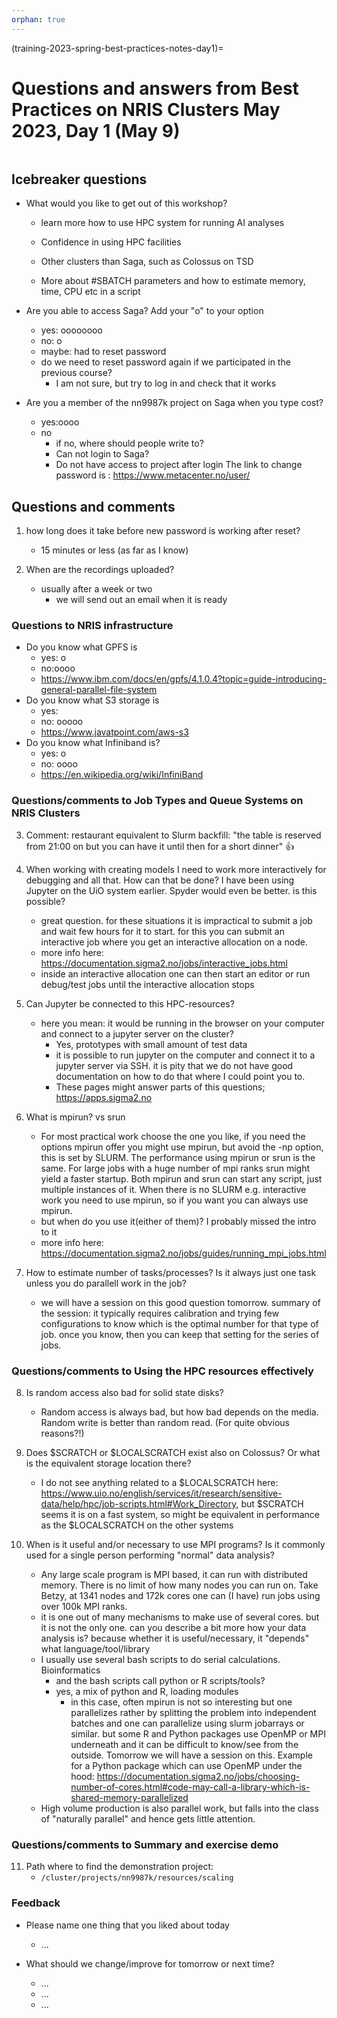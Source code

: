 ```yaml
---
orphan: true
---
```

(training-2023-spring-best-practices-notes-day1)=

# Questions and answers from Best Practices on NRIS Clusters May 2023, Day 1 (May 9)

```{contents} Table of Contents
```

## Icebreaker questions

- What would you like to get out of this workshop?
  - learn more how to use HPC system for running AI analyses

  - Confidence in using HPC facilities
  - Other clusters than Saga, such as Colossus on TSD
  - More about #SBATCH parameters and how to estimate memory, time, CPU etc in a script

- Are you able to access Saga? Add your "o" to your option
    - yes: oooooooo
    - no: o
    - maybe: had to reset password
    - do we need to reset password again if we participated in the previous course?
        - I am not sure, but try to log in and check that it works

- Are you a member of the nn9987k project on Saga when you type cost?
    - yes:oooo
    - no
        - if no, where should people write to?
        - Can not login to Saga?
        - Do not have access to project after login
     The link to change password is : https://www.metacenter.no/user/   

## Questions and comments

1. how long does it take before new password is working after reset?
   - 15 minutes or less (as far as I know)

2. When are the recordings uploaded?
    - usually after a week or two
      - we will send out an email when it is ready


### Questions to NRIS infrastructure
- Do you know what GPFS is
    - yes: o
    - no:oooo
    - https://www.ibm.com/docs/en/gpfs/4.1.0.4?topic=guide-introducing-general-parallel-file-system
- Do you know what S3 storage is
    - yes: 
    - no: ooooo
    - https://www.javatpoint.com/aws-s3
- Do you know what Infiniband is?
    - yes: o
    - no: oooo
    - https://en.wikipedia.org/wiki/InfiniBand


###  Questions/comments to Job Types and Queue Systems on NRIS Clusters 
 
3. Comment: restaurant equivalent to Slurm backfill: "the table is reserved from 21:00 on but you can have it until then for a short dinner" :+1: 
    
4.  When working with creating models I need to work more interactively for debugging and all that. How can that be done? I have been using Jupyter on the UiO system earlier. Spyder would even be better. is this possible?     
    - great question. for these situations it is impractical to submit a job and wait few hours for it to start. for this you can submit an interactive job where you get an interactive allocation on a node.
    - more info here: https://documentation.sigma2.no/jobs/interactive_jobs.html
    - inside an interactive allocation one can then start an editor or run debug/test jobs until the interactive allocation stops

5. Can Jupyter be connected to this HPC-resources?
    - here you mean: it would be running in the browser on your computer and connect to a jupyter server on the cluster? 
       - Yes, prototypes with small amount of test data
       - it is possible to run jupyter on the computer and connect it to a jupyter server via SSH. it is pity that we do not have good documentation on how to do that where I could point you to.
       - These pages might answer parts of this questions; https://apps.sigma2.no
    
6. What is mpirun? vs srun
    -  For most practical work choose the one you like, if you need the options mpirun offer you might use mpirun, but avoid the -np option, this is set by SLURM. The performance using mpirun or srun is the same. For large jobs with a huge number of mpi ranks srun might yield a faster startup. Both mpirun and srun can start any script, just multiple instances of it. When there is no SLURM e.g. interactive work you need to use mpirun, so if you want you can always use mpirun.
    - but when do you use it(either of them)? I probably missed the intro to it
    - more info here: https://documentation.sigma2.no/jobs/guides/running_mpi_jobs.html

7. How to estimate number of tasks/processes? Is it always just one task unless you do parallell work in the job? 
    - we will have a session on this good question tomorrow. summary of the session: it typically requires calibration and trying few configurations to know which is the optimal number for that type of job. once you know, then you can keep that setting for the series of jobs.
    
    
### Questions/comments to Using the HPC resources effectively

8.  Is random access also bad for solid state disks?
    - Random access is always bad, but how bad depends on the media. Random write is better than random read. (For quite obvious reasons?!)

9. Does $SCRATCH or $LOCALSCRATCH exist also on Colossus? Or what is the equivalent storage location there?
    - I do not see anything related to a $LOCALSCRATCH here: https://www.uio.no/english/services/it/research/sensitive-data/help/hpc/job-scripts.html#Work_Directory, but $SCRATCH seems it is on a fast system, so might be equivalent in performance as the $LOCALSCRATCH on the other systems
  
10. When is it useful and/or necessary to use MPI programs? Is it commonly used for a single person performing "normal" data analysis?
    - Any large scale program is MPI based, it can run with distributed memory. There is no limit of how many nodes you can run on. Take Betzy, at 1341 nodes and 172k cores one can (I have) run jobs using over 100k MPI ranks.    
    - it is one out of many mechanisms to make use of several cores. but it is not the only one. can you describe a bit more how your data analysis is? because whether it is useful/necessary, it "depends" what language/tool/library
    - I usually use several bash scripts to do serial calculations. Bioinformatics
      - and the bash scripts call python or R scripts/tools? 
      - yes, a mix of python and R, loading modules 
         - in this case, often mpirun is not so interesting but one parallelizes rather by splitting the problem into independent batches and one can parallelize using slurm jobarrays or similar. but some R and Python packages use OpenMP or MPI underneath and it can be difficult to know/see from the outside. Tomorrow we will have a session on this. Example for a Python package which can use OpenMP under the hood: https://documentation.sigma2.no/jobs/choosing-number-of-cores.html#code-may-call-a-library-which-is-shared-memory-parallelized
     - High volume production is also parallel work, but falls into the class of "naturally parallel" and hence gets little attention.


### Questions/comments to Summary and exercise demo 

11. Path where to find the demonstration project:
    - ```/cluster/projects/nn9987k/resources/scaling```

### Feedback

- Please name one thing that you liked about today
   - ...


- What should we change/improve for tomorrow or next time?
   - ...
   - ...
   - ...

